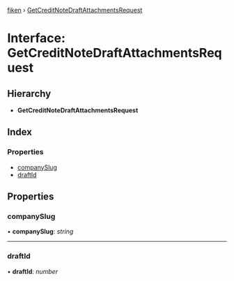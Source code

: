 [fiken](../README.md) › [GetCreditNoteDraftAttachmentsRequest](getcreditnotedraftattachmentsrequest.md)

# Interface: GetCreditNoteDraftAttachmentsRequest

## Hierarchy

* **GetCreditNoteDraftAttachmentsRequest**

## Index

### Properties

* [companySlug](getcreditnotedraftattachmentsrequest.md#companyslug)
* [draftId](getcreditnotedraftattachmentsrequest.md#draftid)

## Properties

###  companySlug

• **companySlug**: *string*

___

###  draftId

• **draftId**: *number*
